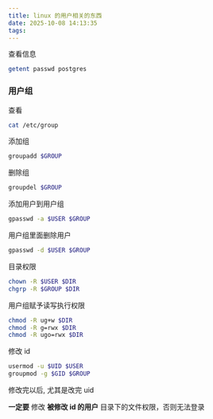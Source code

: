 ```yaml
---
title: linux 的用户相关的东西
date: 2025-10-08 14:13:35
tags:
---
```


查看信息

```sh
getent passwd postgres
```

### 用户组

查看

```sh
cat /etc/group
```

添加组

```sh
groupadd $GROUP
```

删除组

```sh
groupdel $GROUP
```

添加用户到用户组

```sh
gpasswd -a $USER $GROUP
```

用户组里面删除用户

```sh
gpasswd -d $USER $GROUP
```

目录权限

```sh
chown -R $USER $DIR
chgrp -R $GROUP $DIR
```

用户组赋予读写执行权限

```sh
chmod -R ug+w $DIR
chmod -R g=rwx $DIR
chmod -R ugo=rwx $DIR
```

修改 id

```sh
usermod -u $UID $USER
groupmod -g $GID $GROUP
```

修改完以后, 尤其是改完 uid

**一定要** 修改 **被修改 id 的用户** 目录下的文件权限，否则无法登录
